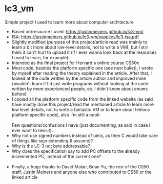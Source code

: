 # lc3_vm
Simple project I used to learn more about computer architecture

* Based on/resource I used: https://justinmeiners.github.io/lc3-vm/
* ISA: https://justinmeiners.github.io/lc3-vm/supplies/lc3-isa.pdf
* Slightly modified (purpose of this project/article read was mainly to learn a bit more about low-level details, not to write a VM), but I still think it can't hurt to upload it (if I ever wanna look back at the resources I used to learn, for example)
* Intended as the final project for Harvard's online course CS50x 
* Most code, besides the platform specific one (see next bullet), I wrote by myself after reading the theory explained in the article. After that, I looked at the code written by the article author and improved mine (wouldn't learn if I'd just write programs without looking at the code written by more experienced people, ex. I didn't know about enums before)
* I copied all the platform specific code from the linked website (as said have mostly done this project/read the mentioned article to learn more low level details, not to write a fantastic VM or to learn about tedious platform specific code), also I'm still a noob<br/><br/>
Few questions/confusions I have (just documenting, as said in case I ever want to revisit):
* Why not use signed numbers instead of uints, as then C would take care of things like sign extending (I assume)?
* Why is the LC-3 not byte addressable?
* Why does the specification say to add PC offsets to the already incremented PC, instead of the current one?<br/><br/>
* Finally, a huge thanks to David Malan, Brian Yu, the rest of the CS50 staff, Justin Meiners and anyone else who contributed to CS50 or the linked article
 
